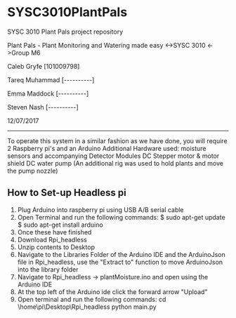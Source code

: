 # SYSC3010PlantPals
SYSC 3010 Plant Pals project repository

Plant Pals - Plant Monitoring and Watering made easy
	 <->SYSC 3010
	<->Group M6

Caleb Gryfe            [101009798]

Tareq Muhammad         [----------]

Emma Maddock           [----------]

Steven Nash            [----------]

12/07/2017

------------------------------------------------------------------------------------------------------------------------------
To operate this system in a similar fashion as we have done, you will require 2 Raspberry pi's and an Arduino
Additional Hardware used:
moisture sensors and accompanying Detector Modules
DC Stepper motor & motor shield
DC water pump
(An additional rig was used to hold plants and move the pump nozzle)

How to Set-up Headless pi
--------------------------
1.  Plug Arduino into raspberry pi using USB A/B serial cable
2.  Open Terminal and run the following commands:
      $ sudo apt-get update
      $ sudo apt-get install arduino
3.  Once these have finished
4.  Download Rpi_headless
5.  Unzip contents to Desktop
6.  Navigate to the Libraries Folder of the Arduino IDE and the ArduinoJson file in Rpi_headless, use the "Extract to"
    function to move ArduinoJson into the library folder
7.  Navigate to Rpi_headless -> plantMoisture.ino and open using the Arduino IDE
8.  At the top left of the Arduino ide click the forward arrow "Upload"
9.  Open terminal and run the following commands:
      cd \home\pi\Desktop\Rpi_headless
      python main.py
  
